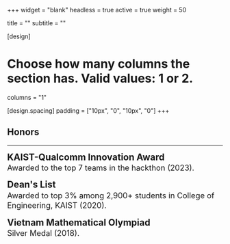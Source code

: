 +++
widget = "blank"
headless = true
active = true
weight = 50

title = ""
subtitle = ""

[design]
  # Choose how many columns the section has. Valid values: 1 or 2.
  columns = "1"

[design.spacing]
  padding = ["10px", "0", "10px", "0"]
+++

<style>
  .award {font-size: 21px;}
  .award-description {font-size: 18px;}

  @media only screen and (max-width: 768px) {
    .award {font-size: 18px;}
    .award-description {font-size: 14px;}
  }
</style>

<h2 class="section">Honors</h2>
<hr class="divider"></hr>

<p style="line-height:1.3">
  <span class="award"><b>KAIST-Qualcomm Innovation Award</b></span><br>
  <span class="award-description">Awarded to the top 7 teams in the hackthon (2023).</span>
</p>

<p style="line-height:1.3">
  <span class="award"><b>Dean's List</b></span><br>
  <span class="award-description">Awarded to top 3% among 2,900+ students in College of Engineering, KAIST (2020).</span>
</p>

<p style="line-height:1.3">
  <span class="award"><b>Vietnam Mathematical Olympiad</b></span><br>
  <span class="award-description">Silver Medal (2018).</span>
</p>
